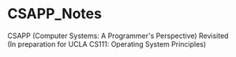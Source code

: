 # CSAPP_Notes
CSAPP  (Computer Systems: A Programmer's Perspective) Revisited\
(In preparation for UCLA CS111: Operating System Principles)
